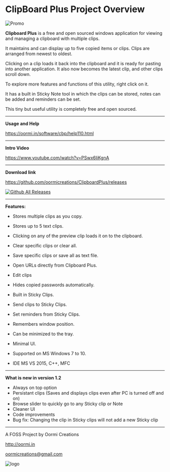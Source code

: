 # ClipBoard Plus Project Overview

![Promo](https://oormi.in/software/cbp/images/promohelp.jpg)


**Clipboard Plus** is a free and open sourced windows application for viewing and managing a clipboard with multiple clips.

It maintains and can display up to five copied items or clips. Clips are arranged from newest to oldest.

Clicking on a clip loads it back into the clipboard and it is ready for pasting into another application. It also now becomes the latest clip, and other clips scroll down.

To explore more features and functions of this utility, right click on it.

It has a built in Sticky Note tool in which the clips can be stored, notes can be added and reminders can be set.

This tiny but useful utility is completely free and open sourced. 

---

**Usage and Help**

https://oormi.in/software/cbp/help110.html

---

**Intro Video**

https://www.youtube.com/watch?v=PSwx6liKgnA

---

**Download link**

https://github.com/oormicreations/ClipboardPlus/releases

[![Github All Releases](https://img.shields.io/github/downloads/oormicreations/ClipboardPlus/total.svg)]()

---

**Features:**

* Stores multiple clips as you copy.
* Stores up to 5 text clips.
* Clicking on any of the preview clip loads it on to the clipboard.
* Clear specific clips or clear all.
* Save specific clips or save all as text file.
* Open URLs directly from Clipboard Plus.
* Edit clips
* Hides copied passwords automatically.

* Built in Sticky Clips.
* Send clips to Sticky Clips.
* Set reminders from Sticky Clips.

* Remembers window position.
* Can be minimized to the tray.
* Minimal UI.

* Supported on MS Windows 7 to 10.
* IDE MS VS 2015, C++, MFC

---

**What is new in version 1.2**

* Always on top option
* Persistant clips (Saves and displays clips even after PC is turned off and on)
* Browse slider to quickly go to any Sticky clip or Note
* Cleaner UI
* Code improvements
* Bug fix: Changing the clip in Sticky clips will not add a new Sticky clip


---

A FOSS Project by Oormi Creations

http://oormi.in

oormicreations@gmail.com


![logo](https://oormi.in/software/cbp/images/OormiLogo.png)